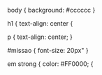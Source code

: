 body {
    background: #cccccc
}

h1 { 
    text-align: center
{
   
p {
    text-align: center;
}

#missao {
    font-size: 20px"
}

em strong {
    color: #FF0000;
{
